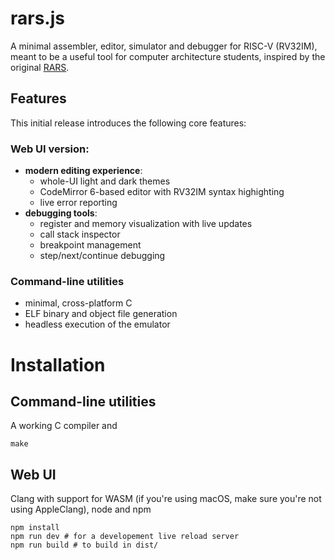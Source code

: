 # rars.js
A minimal assembler, editor, simulator and debugger for RISC-V (RV32IM), meant to be a useful tool for computer architecture students, inspired by the original [RARS](https://github.com/TheThirdOne/rars).
## Features
This initial release introduces the following core features:
### Web UI version:
- **modern editing experience**:
  - whole-UI light and dark themes
  - CodeMirror 6-based editor with RV32IM syntax highighting
  - live error reporting
- **debugging tools**:
  - register and memory visualization with live updates
  - call stack inspector
  - breakpoint management
  - step/next/continue debugging

### Command-line utilities
- minimal, cross-platform C
- ELF binary and object file generation
- headless execution of the emulator

# Installation
## Command-line utilities
A working C compiler and 
```
make
```

## Web UI
Clang with support for WASM (if you're using macOS, make sure you're not using AppleClang), node and npm
```
npm install
npm run dev # for a developement live reload server
npm run build # to build in dist/
```